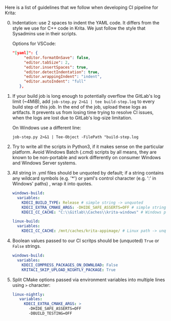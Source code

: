 Here is a list of guidelines that we follow when developing CI pipeline for Krita:

0) Indentation: use 2 spaces to indent the YAML code. It differs from the style we use 
   for C++ code in Krita. We just follow the style that Sysadmins use in their scripts.

   Options for VSCode:

   ```json
   "[yaml]": {
        "editor.formatOnSave": false,
        "editor.tabSize": 2,
        "editor.insertSpaces": true,
        "editor.detectIndentation": true,
        "editor.wrappingIndent": "indent",
        "editor.autoIndent": "full"
      },
   ```

1) If your build job is long enough to potentially overflow the GitLab's log limit (~4MiB),
   add `job-step.py 2>&1 | tee build-step.log` to every build step of this job. In the end
   of the job, upload these logs as artifacts. It prevents us from losing time trying to 
   resolve CI issues, when the logs are lost due to GitLab's log-size limitation.

   On Windows use a different line: 
   
   `job-step.py 2>&1 | Tee-Object -FilePath "build-step.log`

2) Try to write all the scripts in Python3, if it makes sense on the particular platform.
   Avoid Windows Batch (.cmd) scripts by all means, they are known to be non-portable and
   work differently on consumer Windows and Windows Server systems.

3) All string in .yml files should be unquoted by default; if a string contains any wildcard
   symbols (e.g. '*') or yaml's control character (e.g. ':' in Windows' paths) , wrap it into
   quotes.

    ```yaml
    windows-build:
      variables:
        KDECI_BUILD_TYPE: Release # simple string -> unquoted
        KDECI_EXTRA_CMAKE_ARGS: -DHIDE_SAFE_ASSERTS=OFF # simple string -> unquoted
        KDECI_CC_CACHE: "C:\\Gitlab\\Caches\\krita-windows" # Windows path -> quoted

    linux-build:
      variables:
        KDECI_CC_CACHE: /mnt/caches/krita-appimage/ # Linux path -> unquoted
    ```

4) Boolean values passed to our CI scritps should be (unquoted) `True` or `False` strings.

    ```yaml
    windows-build:
      variables:
        KDECI_COMPRESS_PACKAGES_ON_DOWNLOAD: False
        KRITACI_SKIP_UPLOAD_NIGHTLY_PACKAGE: True
    ```

5) Split CMake options passed via environment variables into multiple lines
   using `>` character:

   ```yaml
   linux-nightly:
      variables:
        KDECI_EXTRA_CMAKE_ARGS: >
          -DHIDE_SAFE_ASSERTS=OFF
          -DBUILD_TESTING=OFF
   ```